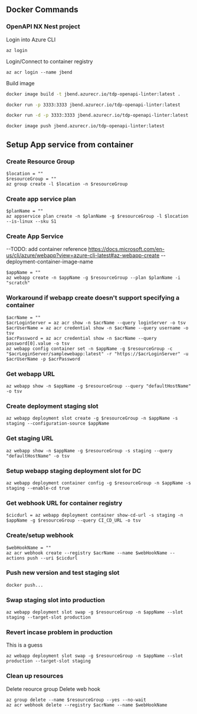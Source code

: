 
## Docker Commands

### OpenAPI NX Nest project

Login into Azure CLI
```
az login
```

Login/Connect to container registry
```
az acr login --name jbend
```

Build image
```bash
docker image build -t jbend.azurecr.io/tdp-openapi-linter:latest .
```

```bash
docker run -p 3333:3333 jbend.azurecr.io/tdp-openapi-linter:latest
```

```bash
docker run -d -p 3333:3333 jbend.azurecr.io/tdp-openapi-linter:latest
```

```bash
docker image push jbend.azurecr.io/tdp-openapi-linter:latest
```


## Setup App service from container

### Create Resource Group
```
$location = ""
$resourceGroup = ""
az group create -l $location -n $resourceGroup
```

### Create app service plan
```
$planName = ""
az appservice plan create -n $planName -g $resourceGroup -l $location --is-linux --sku S1
```

### Create App Service
--TODO: add container reference
https://docs.microsoft.com/en-us/cli/azure/webapp?view=azure-cli-latest#az-webapp-create
--deployment-container-image-name
```
$appName = ""
az webapp create -n $appName -g $resourceGroup --plan $planName -i "scratch"
```

### Workaround if webapp create doesn't support specifying a container
```
$acrName = ""
$acrLoginServer = az acr show -n $acrName --query loginServer -o tsv
$acrUserName = az acr credential show -n $acrName --query username -o tsv
$acrPassword = az acr credential show -n $acrName --query password[0].value -o tsv
az webapp config container set -n $appName -g $resourceGroup -c "$acrLoginServer/samplewebapp:latest" -r "https://$acrLoginServer" -u $acrUserName -p $acrPassword
```

### Get webapp URL
```
az webapp show -n $appName -g $resourceGroup --query "defaultHostName" -o tsv
```

### Create deployment staging slot
```
az webapp deployment slot create -g $resourceGroup -n $appName -s staging --configuration-source $appName
```

### Get staging URL
```
az webapp show -n $appName -g $resourceGroup -s staging --query "defaultHostName" -o tsv
```

### Setup webapp staging deployment slot for DC
```
az webapp deployment container config -g $resourceGroup -n $appName -s staging --enable-cd true
```

### Get webhook URL for container registry
```
$cicdurl = az webapp deployment container show-cd-url -s staging -n $appName -g $resourceGroup --query CI_CD_URL -o tsv
```

### Create/setup webhook
```
$webHookName = ""
az acr webhook create --registry $acrName --name $webHookName --actions push --uri $cicdurl
```

### Push new version and test staging slot
```
docker push...
```

### Swap staging slot into production
```
az webapp deployment slot swap -g $resourceGroup -n $appName --slot staging --target-slot production
```

### Revert incase problem in production
This is a guess
```
az webapp deployment slot swap -g $resourceGroup -n $appName --slot production --target-slot staging
```

### Clean up resources
Delete reource group
Delete web hook
```
az group delete --name $resourceGroup --yes --no-wait
az acr webhook delete --registry $acrName --name $webHookName
```



